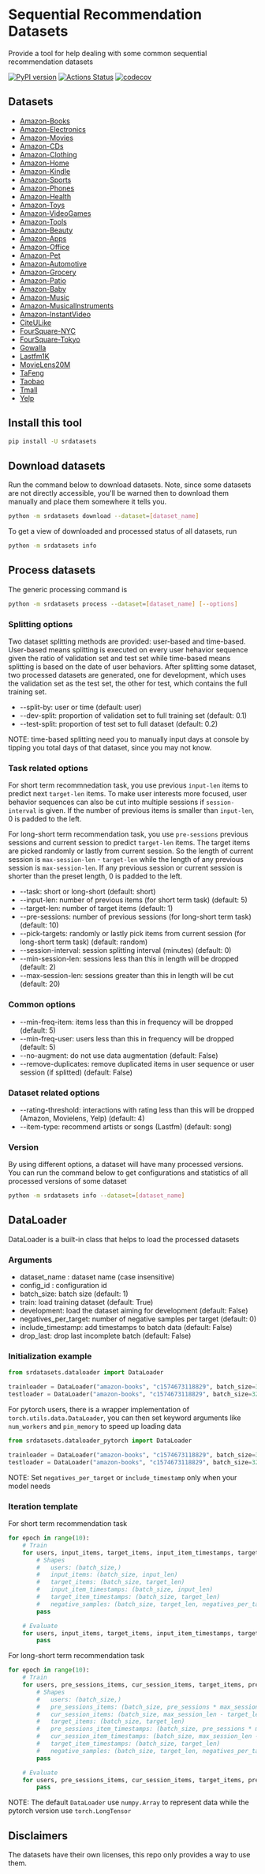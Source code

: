 # Sequential Recommendation Datasets

Provide a tool for help dealing with some common sequential recommendation datasets

[![PyPI version](https://badge.fury.io/py/srdatasets.svg)](https://badge.fury.io/py/srdatasets)
[![Actions Status](https://github.com/guocheng2018/sequential-recommendation-datasets/workflows/Test%20and%20Publish/badge.svg)](https://github.com/guocheng2018/sequential-recommendation-datasets/actions)
[![codecov](https://codecov.io/gh/guocheng2018/sequential-recommendation-datasets/branch/master/graph/badge.svg?token=lewxFzWM0y)](https://codecov.io/gh/guocheng2018/sequential-recommendation-datasets)

## Datasets

- [Amazon-Books](http://jmcauley.ucsd.edu/data/amazon/)
- [Amazon-Electronics](http://jmcauley.ucsd.edu/data/amazon/)
- [Amazon-Movies](http://jmcauley.ucsd.edu/data/amazon/)
- [Amazon-CDs](http://jmcauley.ucsd.edu/data/amazon/)
- [Amazon-Clothing](http://jmcauley.ucsd.edu/data/amazon/)
- [Amazon-Home](http://jmcauley.ucsd.edu/data/amazon/)
- [Amazon-Kindle](http://jmcauley.ucsd.edu/data/amazon/)
- [Amazon-Sports](http://jmcauley.ucsd.edu/data/amazon/)
- [Amazon-Phones](http://jmcauley.ucsd.edu/data/amazon/)
- [Amazon-Health](http://jmcauley.ucsd.edu/data/amazon/)
- [Amazon-Toys](http://jmcauley.ucsd.edu/data/amazon/)
- [Amazon-VideoGames](http://jmcauley.ucsd.edu/data/amazon/)
- [Amazon-Tools](http://jmcauley.ucsd.edu/data/amazon/)
- [Amazon-Beauty](http://jmcauley.ucsd.edu/data/amazon/)
- [Amazon-Apps](http://jmcauley.ucsd.edu/data/amazon/)
- [Amazon-Office](http://jmcauley.ucsd.edu/data/amazon/)
- [Amazon-Pet](http://jmcauley.ucsd.edu/data/amazon/)
- [Amazon-Automotive](http://jmcauley.ucsd.edu/data/amazon/)
- [Amazon-Grocery](http://jmcauley.ucsd.edu/data/amazon/)
- [Amazon-Patio](http://jmcauley.ucsd.edu/data/amazon/)
- [Amazon-Baby](http://jmcauley.ucsd.edu/data/amazon/)
- [Amazon-Music](http://jmcauley.ucsd.edu/data/amazon/)
- [Amazon-MusicalInstruments](http://jmcauley.ucsd.edu/data/amazon/)
- [Amazon-InstantVideo](http://jmcauley.ucsd.edu/data/amazon/)
- [CiteULike](http://konect.cc/networks/citeulike-ut/)
- [FourSquare-NYC](https://sites.google.com/site/yangdingqi/home/foursquare-dataset)
- [FourSquare-Tokyo](https://sites.google.com/site/yangdingqi/home/foursquare-dataset)
- [Gowalla](https://snap.stanford.edu/data/loc-Gowalla.html)
- [Lastfm1K](http://ocelma.net/MusicRecommendationDataset/lastfm-1K.html)
- [MovieLens20M](https://grouplens.org/datasets/movielens/)
- [TaFeng](https://stackoverflow.com/a/25460645/8810037)
- [Taobao](https://tianchi.aliyun.com/dataset/dataDetail?dataId=649)
- [Tmall](https://tianchi.aliyun.com/dataset/dataDetail?dataId=47)
- [Yelp](https://www.yelp.com/dataset)

## Install this tool

```bash
pip install -U srdatasets
```

## Download datasets

Run the command below to download datasets. Note, since some datasets are not directly accessible, you'll be warned then to download them manually and place them somewhere it tells you.

```bash
python -m srdatasets download --dataset=[dataset_name]
```

To get a view of downloaded and processed status of all datasets, run

```bash
python -m srdatasets info
```

## Process datasets

The generic processing command is

```bash
python -m srdatasets process --dataset=[dataset_name] [--options]
```

### Splitting options

Two dataset splitting methods are provided: user-based and time-based. User-based means splitting is executed on every user hehavior sequence given the ratio of validation set and test set while time-based means splitting is based on the date of user behaviors. After splitting some dataset, two processed datasets are generated, one for development, which uses the validation set as the test set, the other for test, which contains the full training set.

- --split-by: user or time (default: user)
- --dev-split: proportion of validation set to full training set (default: 0.1)
- --test-split: proportion of test set to full dataset (default: 0.2)

NOTE: time-based splitting need you to manually input days at console by tipping you total days of that dataset, since you may not know.

### Task related options

For short term recommnedation task, you use previous `input-len` items to predict next `target-len` items. To make user interests more focused, user behavior sequences can also be cut into multiple sessions if `session-interval` is given. If the number of previous items is smaller than `input-len`, 0 is padded to the left.

For long-short term recommendation task, you use `pre-sessions` previous sessions and current session to predict `target-len` items. The target items are picked randomly or lastly from current session. So the length of current session is `max-session-len` - `target-len` while the length of any previous session is `max-session-len`. If any previous session or current session is shorter than the preset length, 0 is padded to the left.

- --task: short or long-short (default: short)
- --input-len: number of previous items (for short term task) (default: 5)
- --target-len: number of target items (default: 1)
- --pre-sessions: number of previous sessions (for long-short term task) (default: 10)
- --pick-targets: randomly or lastly pick items from current session (for long-short term task) (default: random)
- --session-interval: session splitting interval (minutes)  (default: 0)
- --min-session-len: sessions less than this in length will be dropped  (default: 2)
- --max-session-len: sessions greater than this in length will be cut  (default: 20)

### Common options

- --min-freq-item: items less than this in frequency will be dropped (default: 5)
- --min-freq-user: users less than this in frequency will be dropped (default: 5)
- --no-augment: do not use data augmentation (default: False)
- --remove-duplicates: remove duplicated items in user sequence or user session (if splitted) (default: False)

### Dataset related options

- --rating-threshold: interactions with rating less than this will be dropped (Amazon, Movielens, Yelp) (default: 4)
- --item-type: recommend artists or songs (Lastfm) (default: song)

### Version

By using different options, a dataset will have many processed versions. You can run the command below to get configurations and statistics of all processed versions of some dataset

```bash
python -m srdatasets info --dataset=[dataset_name]
```

## DataLoader

DataLoader is a built-in class that helps to load the processed datasets

### Arguments

- dataset_name : dataset name (case insensitive)
- config_id : configuration id
- batch_size: batch size (default: 1)
- train: load training dataset (default: True)
- development: load the dataset aiming for development (default: False)
- negatives_per_target: number of negative samples per target (default: 0)
- include_timestamp: add timestamps to batch data (default: False)
- drop_last: drop last incomplete batch (default: False)

### Initialization example

```python
from srdatasets.dataloader import DataLoader

trainloader = DataLoader("amazon-books", "c1574673118829", batch_size=32, Train=True, negatives_per_target=5, include_timestamp=True)
testloader = DataLoader("amazon-books", "c1574673118829", batch_size=32, Train=False, include_timestamp=True)
```

For pytorch users, there is a wrapper implementation of `torch.utils.data.DataLoader`, you can then set keyword arguments like `num_workers` and `pin_memory` to speed up loading data

```python
from srdatasets.dataloader_pytorch import DataLoader

trainloader = DataLoader("amazon-books", "c1574673118829", batch_size=32, Train=True, negatives_per_target=5, include_timestamp=True, num_workers=8, pin_memory=True)
testloader = DataLoader("amazon-books", "c1574673118829", batch_size=32, Train=False, include_timestamp=True, num_workers=8, pin_memory=True)
```

NOTE: Set `negatives_per_target` or `include_timestamp` only when your model needs

### Iteration template

For short term recommendation task

```python
for epoch in range(10):
    # Train
    for users, input_items, target_items, input_item_timestamps, target_item_timestamps, negative_samples in trainloader:
        # Shapes
        #   users: (batch_size,)
        #   input_items: (batch_size, input_len)
        #   target_items: (batch_size, target_len)
        #   input_item_timestamps: (batch_size, input_len)
        #   target_item_timestamps: (batch_size, target_len)
        #   negative_samples: (batch_size, target_len, negatives_per_target)
        pass

    # Evaluate
    for users, input_items, target_items, input_item_timestamps, target_item_timestamps in testloader:
        pass
```

For long-short term recommendation task

```python
for epoch in range(10):
    # Train
    for users, pre_sessions_items, cur_session_items, target_items, pre_sessions_item_timestamps, cur_session_item_timestamps, target_item_timestamps, negative_samples in trainloader:
        # Shapes
        #   users: (batch_size,)
        #   pre_sessions_items: (batch_size, pre_sessions * max_session_len)
        #   cur_session_items: (batch_size, max_session_len - target_len)
        #   target_items: (batch_size, target_len)
        #   pre_sessions_item_timestamps: (batch_size, pre_sessions * max_session_len)
        #   cur_session_item_timestamps: (batch_size, max_session_len - target_len)
        #   target_item_timestamps: (batch_size, target_len)
        #   negative_samples: (batch_size, target_len, negatives_per_target)
        pass

    # Evaluate
    for users, pre_sessions_items, cur_session_items, target_items, pre_sessions_item_timestamps, cur_session_item_timestamps, target_item_timestamps in testloader:
        pass
```

NOTE: The default `DataLoader` use `numpy.Array` to represent data while the pytorch version use `torch.LongTensor`

## Disclaimers

The datasets have their own licenses, this repo only provides a way to use them.
